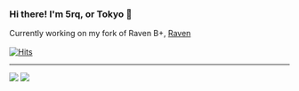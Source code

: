 ### Hi there! I'm 5rq, or Tokyo 👋

Currently working on my fork of Raven B+, [Raven](https://github.com/5rq/Raven)<br/>
<br/>
[![Hits](https://hits.link/hits?url=https://github.com/5rq&bgLeft=444444&bgRight=031e87&label=visits)](https://hits.link)

---

<img src="https://lanyard.cnrad.dev/api/774299626697523200?hideDiscrim=true"/> <img src="https://lanyard.cnrad.dev/api/952160535493885992?hideDiscrim=true"/>
